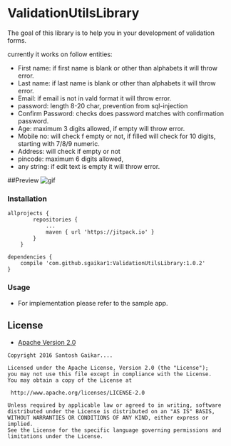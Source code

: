 # ValidationUtilsLibrary


The goal of this library is to help you in your development of validation forms.

currently it works on follow entities:
* First name:  if first name is blank or other than alphabets it will throw error.
* Last name: if last name is blank or other than alphabets it will throw error.
* Email: if email is not in vald format it will throw error.
* password: length 8-20 char, prevention from sql-injection
* Confirm Password: checks does password matches with confirmation password.
* Age: maximum 3 digits allowed, if empty will throw error.
* Mobile no: will check f empty or not, if filled will check for 10 digits, starting with 7/8/9 numeric.
* Address: will check if empty or not
* pincode: maximum  6 digits allowed,
* any string: if edit text is empty it will throw error.

##Preview
![gif](https://github.com/sgaikar1/ValidationUtilsLibrary/blob/master/screen/ezgif.com-resize%20(1).gif)



### Installation

```
allprojects {
		repositories {
			...
			maven { url 'https://jitpack.io' }
		}
	}

dependencies {
    compile 'com.github.sgaikar1:ValidationUtilsLibrary:1.0.2'
}
```

### Usage

* For implementation please refer to the sample app.
 
 
 ## License

* [Apache Version 2.0](http://www.apache.org/licenses/LICENSE-2.0.html)

```
Copyright 2016 Santosh Gaikar....

Licensed under the Apache License, Version 2.0 (the "License");
you may not use this file except in compliance with the License.
You may obtain a copy of the License at

 http://www.apache.org/licenses/LICENSE-2.0

Unless required by applicable law or agreed to in writing, software
distributed under the License is distributed on an "AS IS" BASIS,
WITHOUT WARRANTIES OR CONDITIONS OF ANY KIND, either express or implied.
See the License for the specific language governing permissions and
limitations under the License.
